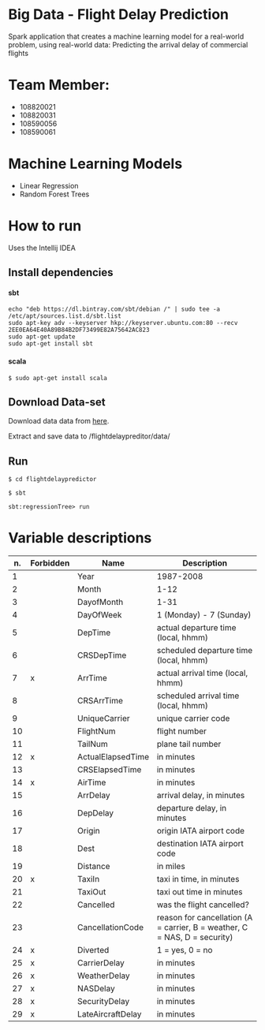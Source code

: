 # Big Data - Flight Delay Prediction
Spark application that creates a machine learning model for a real-world problem, using real-world data: Predicting the arrival delay of commercial flights
# Team Member:
- 108820021
- 108820031
- 108590056
- 108590061

# Machine Learning Models
- Linear Regression
- Random Forest Trees

# How to run

Uses the Intellij IDEA 

## Install dependencies

#### sbt
```
echo "deb https://dl.bintray.com/sbt/debian /" | sudo tee -a /etc/apt/sources.list.d/sbt.list
sudo apt-key adv --keyserver hkp://keyserver.ubuntu.com:80 --recv 2EE0EA64E40A89B84B2DF73499E82A75642AC823
sudo apt-get update
sudo apt-get install sbt
``` 

#### scala
```
$ sudo apt-get install scala
```

## Download Data-set

Download data data from [here](http://stat-computing.org/dataexpo/2009/the-data.html).

Extract and save data to /flightdelaypreditor/data/

## Run
```
$ cd flightdelaypredictor

$ sbt

sbt:regressionTree> run

 ``` 

# Variable descriptions
n.  | Forbidden |  Name |	Description
--  |-- |  ------| -------------
1	|	| Year |	1987-2008
2	|	| Month |	1-12
3	|	| DayofMonth |	1-31
4	|	| DayOfWeek |	1 (Monday) - 7 (Sunday)
5	|	| DepTime |	actual departure time (local, hhmm)
6	|	| CRSDepTime |	scheduled departure time (local, hhmm)
7	| x	| ArrTime |	actual arrival time (local, hhmm)
8	|	| CRSArrTime |	scheduled arrival time (local, hhmm)
9	|	| UniqueCarrier |	unique carrier code
10	|	| FlightNum |	flight number
11	|	| TailNum |	plane tail number
12	| x	| ActualElapsedTime |	in minutes
13	|	| CRSElapsedTime |	in minutes
14	| x	| AirTime |	in minutes
15	|	| ArrDelay |	arrival delay, in minutes
16	|	| DepDelay |	departure delay, in minutes
17	|	| Origin |	origin IATA airport code
18	|	| Dest |	destination IATA airport code
19	|	| Distance |	in miles
20	| x	| TaxiIn |	taxi in time, in minutes
21	|	| TaxiOut |	taxi out time in minutes
22	|	| Cancelled |	was the flight cancelled?
23	|	| CancellationCode |	reason for cancellation (A = carrier, B = weather, C = NAS, D = security)
24	| x | Diverted |	1 = yes, 0 = no
25	| x | CarrierDelay |	in minutes
26	| x | WeatherDelay |	in minutes
27	| x | NASDelay |	in minutes
28	| x | SecurityDelay |	in minutes
29	| x | LateAircraftDelay |	in minutes
